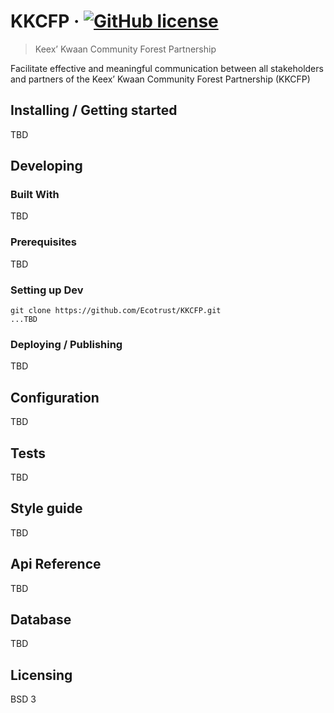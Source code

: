 # KKCFP &middot; [![GitHub license](https://img.shields.io/badge/license-BSD-blue.svg?style=flat-square)](https://github.com/your/your-project/blob/master/LICENSE)
> Keex’ Kwaan Community Forest Partnership

Facilitate effective and meaningful communication between all stakeholders and partners of the Keex’ Kwaan Community Forest Partnership (KKCFP)


## Installing / Getting started

TBD


## Developing

### Built With

TBD

### Prerequisites

TBD


### Setting up Dev


```shell
git clone https://github.com/Ecotrust/KKCFP.git
...TBD
```

### Deploying / Publishing

TBD


## Configuration

TBD

## Tests

TBD

## Style guide

TBD

## Api Reference

TBD

## Database

TBD

## Licensing

BSD 3
